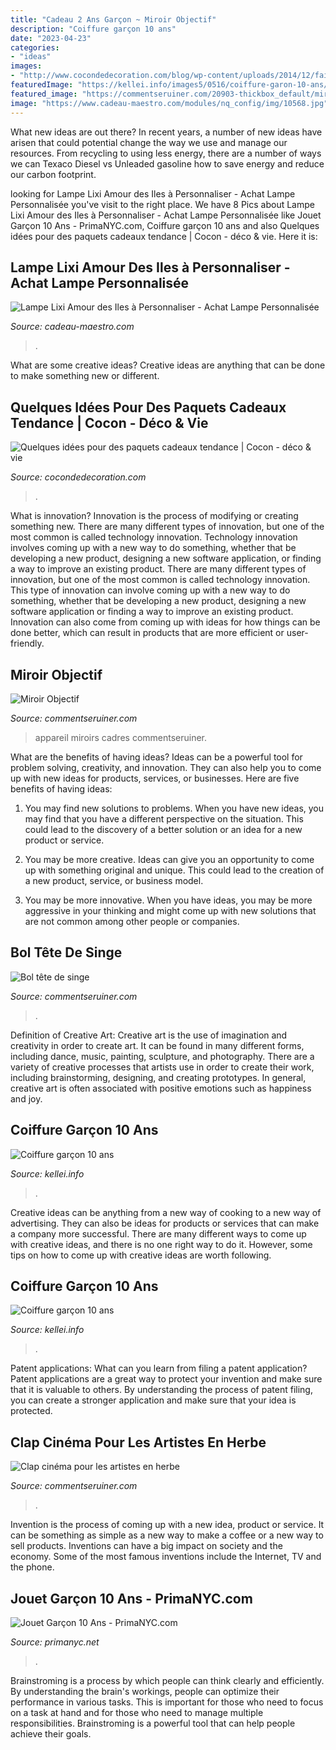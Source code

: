 ```yaml
---
title: "Cadeau 2 Ans Garçon ~ Miroir Objectif"
description: "Coiffure garçon 10 ans"
date: "2023-04-23"
categories:
- "ideas"
images:
- "http://www.cocondedecoration.com/blog/wp-content/uploads/2014/12/faire-un-joli-emballage-cadeau.jpeg"
featuredImage: "https://kellei.info/images5/0516/coiffure-garon-10-ans/coiffure-garon-10-ans-28_10.jpg"
featured_image: "https://commentseruiner.com/20903-thickbox_default/miroir-objectif.jpg"
image: "https://www.cadeau-maestro.com/modules/nq_config/img/10568.jpg"
---
```



What new ideas are out there?
In recent years, a number of new ideas have arisen that could potential change the way we use and manage our resources. From recycling to using less energy, there are a number of ways we can Texaco Diesel vs Unleaded gasoline how to save energy and reduce our carbon footprint.

	

		
looking for Lampe Lixi Amour des Iles à Personnaliser - Achat Lampe Personnalisée you've visit to the right place. We have 8 Pics about Lampe Lixi Amour des Iles à Personnaliser - Achat Lampe Personnalisée like Jouet Garçon 10 Ans - PrimaNYC.com, Coiffure garçon 10 ans and also Quelques idées pour des paquets cadeaux tendance | Cocon - déco &amp; vie. Here it is:
		
    
## Lampe Lixi Amour Des Iles à Personnaliser - Achat Lampe Personnalisée

<img loading=lazy src="https://www.cadeau-maestro.com/modules/nq_config/img/10568.jpg" onerror="this.onerror=null;this.src='https://tse4.mm.bing.net/th?id=OIP.wSGWdX6i8mvSRLk79-oXIQHaHa&amp;pid=15.1';" alt="Lampe Lixi Amour des Iles à Personnaliser - Achat Lampe Personnalisée">

_Source: cadeau-maestro.com_

>. 

	

What are some creative ideas?
Creative ideas are anything that can be done to make something new or different.

    
## Quelques Idées Pour Des Paquets Cadeaux Tendance | Cocon - Déco &amp; Vie

<img loading=lazy src="http://www.cocondedecoration.com/blog/wp-content/uploads/2014/12/faire-un-joli-emballage-cadeau.jpeg" onerror="this.onerror=null;this.src='https://tse4.mm.bing.net/th?id=OIP.XHlARilYliKLeAqD_r5h8AHaE8&amp;pid=15.1';" alt="Quelques idées pour des paquets cadeaux tendance | Cocon - déco &amp; vie">

_Source: cocondedecoration.com_

>. 

	

What is innovation?
Innovation is the process of modifying or creating something new. There are many different types of innovation, but one of the most common is called technology innovation. Technology innovation involves coming up with a new way to do something, whether that be developing a new product, designing a new software application, or finding a way to improve an existing product.
There are many different types of innovation, but one of the most common is called technology innovation. This type of innovation can involve coming up with a new way to do something, whether that be developing a new product, designing a new software application or finding a way to improve an existing product. Innovation can also come from coming up with ideas for how things can be done better, which can result in products that are more efficient or user-friendly.

    
## Miroir Objectif

<img loading=lazy src="https://commentseruiner.com/20903-thickbox_default/miroir-objectif.jpg" onerror="this.onerror=null;this.src='https://tse2.mm.bing.net/th?id=OIP.mwXVMeKrf6nbktqD1NvU7QHaHa&amp;pid=15.1';" alt="Miroir Objectif">

_Source: commentseruiner.com_

>appareil miroirs cadres commentseruiner. 

	

What are the benefits of having ideas?
Ideas can be a powerful tool for problem solving, creativity, and innovation. They can also help you to come up with new ideas for products, services, or businesses. Here are five benefits of having ideas:
1. You may find new solutions to problems. When you have new ideas, you may find that you have a different perspective on the situation. This could lead to the discovery of a better solution or an idea for a new product or service.

2. You may be more creative. Ideas can give you an opportunity to come up with something original and unique. This could lead to the creation of a new product, service, or business model.

3. You may be more innovative. When you have ideas, you may be more aggressive in your thinking and might come up with new solutions that are not common among other people or companies.

    
## Bol Tête De Singe

<img loading=lazy src="https://commentseruiner.com/34554-thickbox_default/bol-tete-de-singe.jpg" onerror="this.onerror=null;this.src='https://tse2.mm.bing.net/th?id=OIP.JcCCq6pEbp0ogWFVAEF-xAHaHa&amp;pid=15.1';" alt="Bol tête de singe">

_Source: commentseruiner.com_

>. 

	

Definition of Creative Art:
Creative art is the use of imagination and creativity in order to create art. It can be found in many different forms, including dance, music, painting, sculpture, and photography. There are a variety of creative processes that artists use in order to create their work, including brainstorming, designing, and creating prototypes. In general, creative art is often associated with positive emotions such as happiness and joy.

    
## Coiffure Garçon 10 Ans

<img loading=lazy src="https://kellei.info/images5/0516/coiffure-garon-10-ans/coiffure-garon-10-ans-28_10.jpg" onerror="this.onerror=null;this.src='https://tse1.mm.bing.net/th?id=OIP.avVR1nYDESrmsclZwIo1WQHaHa&amp;pid=15.1';" alt="Coiffure garçon 10 ans">

_Source: kellei.info_

>. 

	

Creative ideas can be anything from a new way of cooking to a new way of advertising. They can also be ideas for products or services that can make a company more successful. There are many different ways to come up with creative ideas, and there is no one right way to do it. However, some tips on how to come up with creative ideas are worth following.

    
## Coiffure Garçon 10 Ans

<img loading=lazy src="http://kellei.info/images5/0516/coiffure-garon-10-ans/coiffure-garon-10-ans-28_9.jpg" onerror="this.onerror=null;this.src='https://tse2.mm.bing.net/th?id=OIP.9wf8ADPlvPsJGOMJkcXtywAAAA&amp;pid=15.1';" alt="Coiffure garçon 10 ans">

_Source: kellei.info_

>. 

	

Patent applications: What can you learn from filing a patent application?
Patent applications are a great way to protect your invention and make sure that it is valuable to others. By understanding the process of patent filing, you can create a stronger application and make sure that your idea is protected.

    
## Clap Cinéma Pour Les Artistes En Herbe

<img loading=lazy src="https://commentseruiner.com/24025-large_default/clap-cinema-pour-les-artistes-en-herbe.jpg" onerror="this.onerror=null;this.src='https://tse4.mm.bing.net/th?id=OIP.XErFXOWbua1s_EOVpOsRUgD6D6&amp;pid=15.1';" alt="Clap cinéma pour les artistes en herbe">

_Source: commentseruiner.com_

>. 

	

Invention is the process of coming up with a new idea, product or service. It can be something as simple as a new way to make a coffee or a new way to sell products. Inventions can have a big impact on society and the economy. Some of the most famous inventions include the Internet, TV and the phone.

    
## Jouet Garçon 10 Ans - PrimaNYC.com

<img loading=lazy src="https://primanyc.net/wp-content/uploads/2020/03/jouet-telecommande-pour-enfant-de-10-ans-a-jouet-garcon-10-ans.jpg" onerror="this.onerror=null;this.src='https://tse4.mm.bing.net/th?id=OIP.ily7qD31CiDH0_pLsEmxpwHaHa&amp;pid=15.1';" alt="Jouet Garçon 10 Ans - PrimaNYC.com">

_Source: primanyc.net_

>. 

	

Brainstroming is a process by which people can think clearly and efficiently. By understanding the brain's workings, people can optimize their performance in various tasks. This is important for those who need to focus on a task at hand and for those who need to manage multiple responsibilities. Brainstroming is a powerful tool that can help people achieve their goals.

